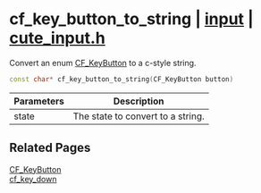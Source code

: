 # cf_key_button_to_string | [input](https://github.com/RandyGaul/cute_framework/blob/master/docs/input_readme.md) | [cute_input.h](https://github.com/RandyGaul/cute_framework/blob/master/include/cute_input.h)

Convert an enum [CF_KeyButton](https://github.com/RandyGaul/cute_framework/blob/master/docs/input/cf_keybutton.md) to a c-style string.

```cpp
const char* cf_key_button_to_string(CF_KeyButton button)
```

Parameters | Description
--- | ---
state | The state to convert to a string.

## Related Pages

[CF_KeyButton](https://github.com/RandyGaul/cute_framework/blob/master/docs/input/cf_keybutton.md)  
[cf_key_down](https://github.com/RandyGaul/cute_framework/blob/master/docs/input/cf_key_down.md)  
